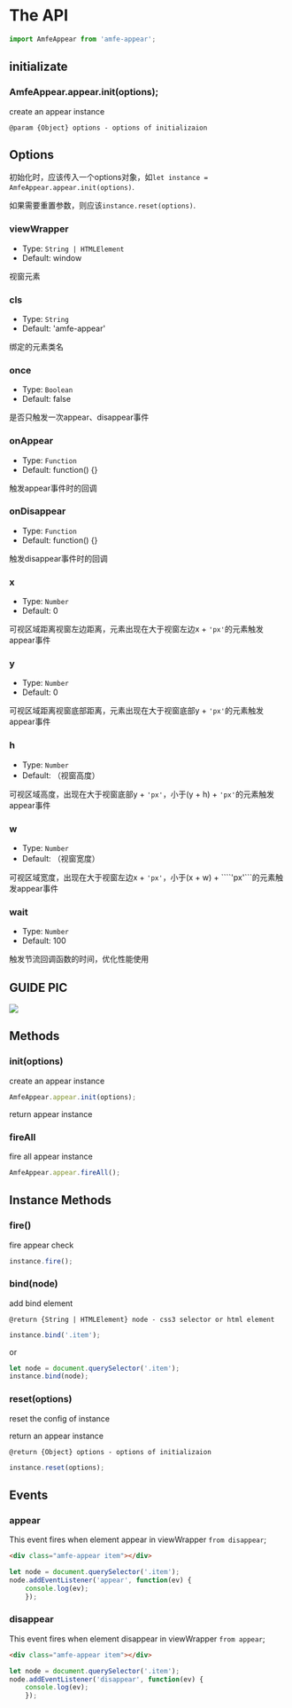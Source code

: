 # The API

```javascript
import AmfeAppear from 'amfe-appear';
```

## initializate

### AmfeAppear.appear.init(options);

create an appear instance

```jsdoc
@param {Object} options - options of initializaion
```

## Options

初始化时，应该传入一个options对象，如```let instance = AmfeAppear.appear.init(options)```.

如果需要重置参数，则应该```instance.reset(options)```.

### viewWrapper
- Type: `String | HTMLElement`
- Default: window

视窗元素

### cls
- Type: `String`
- Default: 'amfe-appear'

绑定的元素类名

### once
- Type: `Boolean`
- Default: false

是否只触发一次appear、disappear事件

### onAppear
- Type: `Function`
- Default: function() {}

触发appear事件时的回调

### onDisappear
- Type: `Function`
- Default: function() {}

触发disappear事件时的回调

### x
- Type: `Number`
- Default: 0

可视区域距离视窗左边距离，元素出现在大于视窗左边x + ```'px'```的元素触发appear事件

### y
- Type: `Number`
- Default: 0

可视区域距离视窗底部距离，元素出现在大于视窗底部y + ```'px'```的元素触发appear事件

### h
- Type: `Number`
- Default: （视窗高度）

可视区域高度，出现在大于视窗底部y + ```'px'```，小于(y + h) + ```'px'```的元素触发appear事件

### w
- Type: `Number`
- Default: （视窗宽度）

可视区域宽度，出现在大于视窗左边x + ```'px'```，小于(x + w) + ````'px'```的元素触发appear事件

### wait
- Type: `Number`
- Default: 100

触发节流回调函数的时间，优化性能使用

## GUIDE PIC

![](http://gw.alicdn.com/mt/TB1kEc5MpXXXXblXVXXXXXXXXXX-360-600.png)


## Methods

### init(options)

create an appear instance

```javascript
AmfeAppear.appear.init(options);
```

return appear instance

### fireAll

fire all appear instance

```javascript
AmfeAppear.appear.fireAll();
```

## Instance Methods

### fire()

fire appear check

```javascript
instance.fire();
```

### bind(node)

add bind element

```jsdoc
@return {String | HTMLElement} node - css3 selector or html element
```

```javascript
instance.bind('.item');
```

or

```javascript
let node = document.querySelector('.item');
instance.bind(node);
```



### reset(options)

reset the config of instance

return an appear instance

```jsdoc
@return {Object} options - options of initializaion
```

```javascript
instance.reset(options);
```

## Events

### appear

This event fires when element appear in viewWrapper ```from disappear```;

```html
<div class="amfe-appear item"></div>
```

```javascript
let node = document.querySelector('.item');
node.addEventListener('appear', function(ev) {
    console.log(ev);
    });
```

### disappear

This event fires when element disappear in viewWrapper ```from appear```;

```html
<div class="amfe-appear item"></div>
```

```javascript
let node = document.querySelector('.item');
node.addEventListener('disappear', function(ev) {
    console.log(ev);
    });
```


